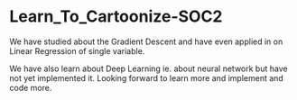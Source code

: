 # Learn_To_Cartoonize-SOC2

We have studied about the Gradient Descent and have even applied in on Linear Regression of single variable.

We have also learn about Deep Learning ie. about neural network but have not yet implemented it.
Looking forward to learn more and implement and code more.
